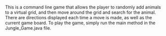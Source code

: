 This is a command line game that allows the player to randomly add animals to a virtual grid, and then move around the grid and search for the animal.  There are directions displayed each time a move is made, as well as the current game board.  To play the game, simply run the main method in the Jungle_Game.java file.
